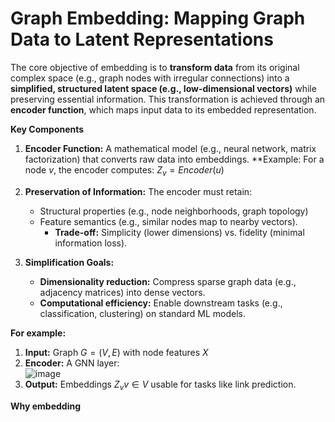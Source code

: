 # Graph Embedding: Mapping Graph Data to Latent Representations
The core objective of embedding is to **transform data** from its original complex space (e.g., graph nodes with irregular connections) into a **simplified, structured latent space (e.g., low-dimensional vectors)** while preserving essential information. This transformation is achieved through an **encoder function**, which maps input data to its embedded representation.  

**Key Components**
 1. **Encoder Function:** A mathematical model (e.g., neural network, matrix factorization) that converts raw data into embeddings. **Example: For a node $v$, the encoder computes: $Z_v=Encoder(u)$
    
 2. **Preservation of Information:** The encoder must retain:
    - Structural properties (e.g., node neighborhoods, graph topology)  
    - Feature semantics (e.g., similar nodes map to nearby vectors).  
      * **Trade-off:** Simplicity (lower dimensions) vs. fidelity (minimal information loss).
        
 3. **Simplification Goals:**
     - **Dimensionality reduction:** Compress sparse graph data (e.g., adjacency matrices) into dense vectors.
     - **Computational efficiency:** Enable downstream tasks (e.g., classification, clustering) on standard ML models.

**For example:**  
  1. **Input:** Graph $G=(V,E)$ with node features $X$  
  2. **Encoder:** A GNN layer:   
     ![image](https://github.com/user-attachments/assets/466fa878-9593-4d26-b6ee-a646c970c630)  
  3. **Output:** Embeddings ${Z_v}v∈V$ usable for tasks like link prediction.  


**Why embedding**
